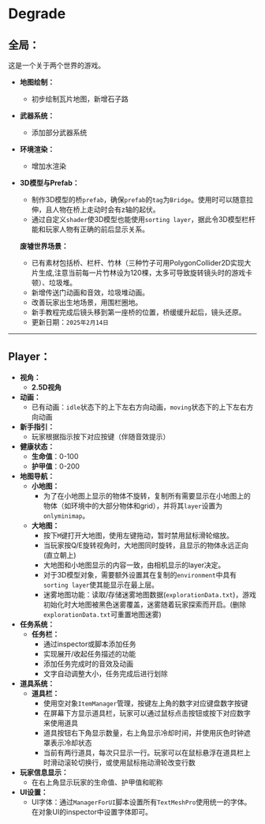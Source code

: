 # Degrade

## 全局：
这是一个关于两个世界的游戏。

- **地图绘制：**
  - 初步绘制瓦片地图，新增石子路
- **武器系统：**
  - 添加部分武器系统
- **环境渲染：**
  - 增加水渲染
- **3D模型与Prefab：**
  - 制作3D模型的桥`prefab`，确保`prefab`的`tag`为`Bridge`。使用时可以随意拉伸，且人物在桥上走动时会有z轴的起伏。
  - 通过自定义`shader`使3D模型也能使用`sorting layer`，据此令3D模型栏杆能和玩家人物有正确的前后显示关系。
  
  **废墟世界场景：**
  - 已有素材包括桥、栏杆、竹林（三种竹子可用PolygonCollider2D实现大片生成,注意当前每一片竹林设为120棵，太多可导致旋转镜头时的游戏卡顿）、垃圾堆。
  - 新增传送门动画和音效，垃圾堆动画。
  - 改善玩家出生地场景，用围栏圈地。
  - 新手教程完成后镜头移到第一座桥的位置，桥缓缓升起后，镜头还原。
  - 更新日期：`2025年2月14日`

---

## Player：

- **视角：**
  - **2.5D视角**
- **动画：**
  - 已有动画：`idle`状态下的上下左右方向动画，`moving`状态下的上下左右方向动画
- **新手指引：**
  - 玩家根据指示按下对应按键（伴随音效提示）
- **健康状态：**
  - **生命值**：0-100
  - **护甲值**：0-200
- **地图导航：**
  - **小地图：**
    - 为了在小地图上显示的物体不旋转，复制所有需要显示在小地图上的物体（如环境中的大部分物体和grid），并将其`layer`设置为`onlyminimap`。
  - **大地图：**
    - 按下`M`键打开大地图，使用左键拖动，暂时禁用鼠标滑轮缩放。
    - 当玩家按Q/E旋转视角时，大地图同时旋转，且显示的物体永远正向(直立朝上)
    - 大地图和小地图显示的内容一致，由相机显示的layer决定。
    - 对于3D模型对象，需要额外设置其在复制的`environment`中具有`sorting layer`使其能显示在最上层。
    - 迷雾地图功能：读取/存储迷雾地图数据(`explorationData.txt`)，游戏初始化时大地图被黑色迷雾覆盖，迷雾随着玩家探索而开启。(删除`explorationData.txt`可重置地图迷雾)
- **任务系统：**
  - **任务栏：**
    - 通过inspector或脚本添加任务
    - 实现展开/收起任务描述的功能
    - 添加任务完成时的音效及动画
    - 文字自动调整大小，任务完成后进行划除
- **道具系统：**
  - **道具栏：**
    - 使用空对象`ItemManager`管理，按键左上角的数字对应键盘数字按键
    - 在屏幕下方显示道具栏，玩家可以通过鼠标点击按钮或按下对应数字来使用道具
    - 道具按钮右下角显示数量，右上角显示冷却时间，并使用灰色时钟遮罩表示冷却状态
    - 当前有两行道具，每次只显示一行。玩家可以在鼠标悬浮在道具栏上时滑动滚轮切换行，或使用鼠标拖动滑轮改变行数
- **玩家信息显示：**
  - 在右上角显示玩家的生命值、护甲值和昵称
- **UI设置：**
  - UI字体：通过`ManagerForUI`脚本设置所有`TextMeshPro`使用统一的字体。在对象UI的inspector中设置字体即可。

